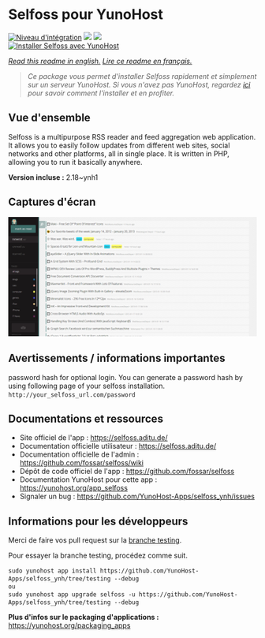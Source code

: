 # Selfoss pour YunoHost

[![Niveau d'intégration](https://dash.yunohost.org/integration/selfoss.svg)](https://dash.yunohost.org/appci/app/selfoss) ![](https://ci-apps.yunohost.org/ci/badges/selfoss.status.svg) ![](https://ci-apps.yunohost.org/ci/badges/selfoss.maintain.svg)  
[![Installer Selfoss avec YunoHost](https://install-app.yunohost.org/install-with-yunohost.svg)](https://install-app.yunohost.org/?app=selfoss)

*[Read this readme in english.](./README.md)*
*[Lire ce readme en français.](./README_fr.md)*

> *Ce package vous permet d'installer Selfoss rapidement et simplement sur un serveur YunoHost.
Si vous n'avez pas YunoHost, regardez [ici](https://yunohost.org/#/install) pour savoir comment l'installer et en profiter.*

## Vue d'ensemble

Selfoss is a multipurpose RSS reader and feed aggregation web application. It allows you to easily follow updates from different web sites, social networks and other platforms, all in single place. It is written in PHP, allowing you to run it basically anywhere.


**Version incluse :** 2.18~ynh1



## Captures d'écran

![](./doc/screenshots/screenshot1.png)

## Avertissements / informations importantes

password hash for optional login. You can generate a password hash by using following page of your selfoss installation. `http://your_selfoss_url.com/password`
## Documentations et ressources

* Site officiel de l'app : https://selfoss.aditu.de/
* Documentation officielle utilisateur : https://selfoss.aditu.de/
* Documentation officielle de l'admin : https://github.com/fossar/selfoss/wiki
* Dépôt de code officiel de l'app : https://github.com/fossar/selfoss
* Documentation YunoHost pour cette app : https://yunohost.org/app_selfoss
* Signaler un bug : https://github.com/YunoHost-Apps/selfoss_ynh/issues

## Informations pour les développeurs

Merci de faire vos pull request sur la [branche testing](https://github.com/YunoHost-Apps/selfoss_ynh/tree/testing).

Pour essayer la branche testing, procédez comme suit.
```
sudo yunohost app install https://github.com/YunoHost-Apps/selfoss_ynh/tree/testing --debug
ou
sudo yunohost app upgrade selfoss -u https://github.com/YunoHost-Apps/selfoss_ynh/tree/testing --debug
```

**Plus d'infos sur le packaging d'applications :** https://yunohost.org/packaging_apps